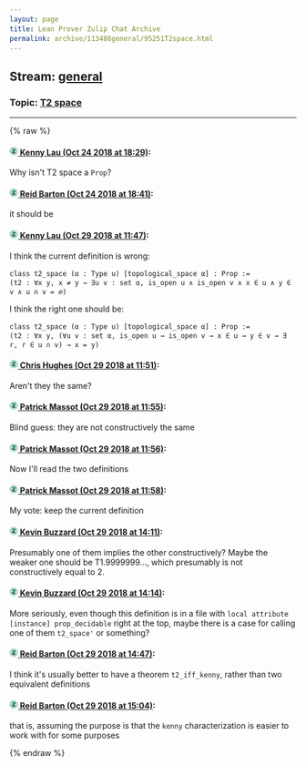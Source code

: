 ```yaml
---
layout: page
title: Lean Prover Zulip Chat Archive 
permalink: archive/113488general/95251T2space.html
---
```


## Stream: [general](index.html)
### Topic: [T2 space](95251T2space.html)

---


{% raw %}
#### [![Click to go to Zulip](../../assets/img/zulip2.png) Kenny Lau (Oct 24 2018 at 18:29)](https://leanprover.zulipchat.com/#narrow/stream/113488-general/topic/T2%20space/near/136420771):
Why isn't T2 space a `Prop`?

#### [![Click to go to Zulip](../../assets/img/zulip2.png) Reid Barton (Oct 24 2018 at 18:41)](https://leanprover.zulipchat.com/#narrow/stream/113488-general/topic/T2%20space/near/136421622):
it should be

#### [![Click to go to Zulip](../../assets/img/zulip2.png) Kenny Lau (Oct 29 2018 at 11:47)](https://leanprover.zulipchat.com/#narrow/stream/113488-general/topic/T2%20space/near/136697779):
I think the current definition is wrong:
```lean
class t2_space (α : Type u) [topological_space α] : Prop :=
(t2 : ∀x y, x ≠ y → ∃u v : set α, is_open u ∧ is_open v ∧ x ∈ u ∧ y ∈ v ∧ u ∩ v = ∅)
```
I think the right one should be:
```lean
class t2_space (α : Type u) [topological_space α] : Prop :=
(t2 : ∀x y, (∀u v : set α, is_open u → is_open v → x ∈ u → y ∈ v → ∃ r, r ∈ u ∩ v) → x = y)
```

#### [![Click to go to Zulip](../../assets/img/zulip2.png) Chris Hughes (Oct 29 2018 at 11:51)](https://leanprover.zulipchat.com/#narrow/stream/113488-general/topic/T2%20space/near/136698049):
Aren't they the same?

#### [![Click to go to Zulip](../../assets/img/zulip2.png) Patrick Massot (Oct 29 2018 at 11:55)](https://leanprover.zulipchat.com/#narrow/stream/113488-general/topic/T2%20space/near/136698230):
Blind guess: they are not constructively the same

#### [![Click to go to Zulip](../../assets/img/zulip2.png) Patrick Massot (Oct 29 2018 at 11:56)](https://leanprover.zulipchat.com/#narrow/stream/113488-general/topic/T2%20space/near/136698277):
Now I'll read the two definitions

#### [![Click to go to Zulip](../../assets/img/zulip2.png) Patrick Massot (Oct 29 2018 at 11:58)](https://leanprover.zulipchat.com/#narrow/stream/113488-general/topic/T2%20space/near/136698384):
My vote: keep the current definition

#### [![Click to go to Zulip](../../assets/img/zulip2.png) Kevin Buzzard (Oct 29 2018 at 14:11)](https://leanprover.zulipchat.com/#narrow/stream/113488-general/topic/T2%20space/near/136704564):
Presumably one of them implies the other constructively? Maybe the weaker one should be T1.9999999..., which presumably is not constructively equal to 2.

#### [![Click to go to Zulip](../../assets/img/zulip2.png) Kevin Buzzard (Oct 29 2018 at 14:14)](https://leanprover.zulipchat.com/#narrow/stream/113488-general/topic/T2%20space/near/136704733):
More seriously, even though this definition is in a file with `local attribute [instance] prop_decidable` right at the top, maybe there is a case for calling one of them `t2_space'` or something?

#### [![Click to go to Zulip](../../assets/img/zulip2.png) Reid Barton (Oct 29 2018 at 14:47)](https://leanprover.zulipchat.com/#narrow/stream/113488-general/topic/T2%20space/near/136706638):
I think it's usually better to have a theorem `t2_iff_kenny`, rather than two equivalent definitions

#### [![Click to go to Zulip](../../assets/img/zulip2.png) Reid Barton (Oct 29 2018 at 15:04)](https://leanprover.zulipchat.com/#narrow/stream/113488-general/topic/T2%20space/near/136707625):
that is, assuming the purpose is that the `kenny` characterization is easier to work with for some purposes


{% endraw %}
